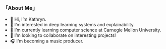 ### 「About Me」
- 👋 Hi, I’m Kathryn.
- 👀 I’m interested in deep learning systems and explainability.
- 🌱 I’m currently learning computer science at Carnegie Mellon University.
- 💞️ I’m looking to collaborate on interesting projects!
- 🎧 I'm becoming a music producer.

<!---
Kathryn-cat/Kathryn-cat is a ✨ special ✨ repository because its `README.md` (this file) appears on your GitHub profile.
You can click the Preview link to take a look at your changes.
--->
